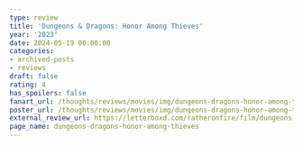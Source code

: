 ```yaml
---
type: review
title: 'Dungeons & Dragons: Honor Among Thieves'
year: '2023'
date: 2024-05-19 00:00:00
categories:
- archived-posts
- reviews
draft: false
rating: 4
has_spoilers: false
fanart_url: /thoughts/reviews/movies/img/dungeons-dragons-honor-among-thieves_fanart.png
poster_url: /thoughts/reviews/movies/img/dungeons-dragons-honor-among-thieves_poster.png
external_review_url: https://letterboxd.com/ratheronfire/film/dungeons-dragons-honor-among-thieves/
page_name: dungeons-dragons-honor-among-thieves
---
```



